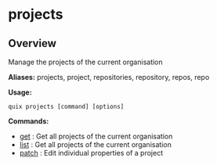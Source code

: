 # projects

## Overview

Manage the projects of the current organisation

**Aliases:** projects, project, repositories, repository, repos, repo

**Usage:**

```
quix projects [command] [options]
```

**Commands:**

- [get](get.md) : Get all projects of the current organisation
- [list](list.md) : Get all projects of the current organisation
- [patch](patch.md) : Edit individual properties of a project

